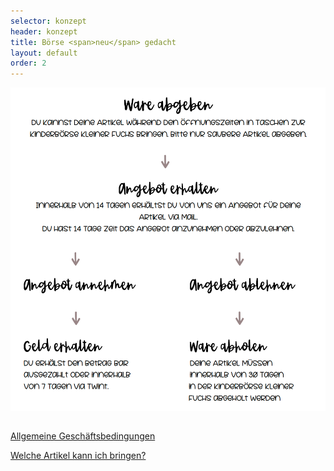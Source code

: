 ```yaml
---
selector: konzept
header: konzept
title: Börse <span>neu</span> gedacht
layout: default
order: 2
---
```



<div class="row justify-content-md-center text-center">
    <div class="col-md-auto">
        <img src="assets/img/konzept.png" class="konzept-img" />
    </div>
</div>

<div class="row justify-content-md-center text-center" style="padding-top: 2em">
    <div class="align-content-center" data-aos="fade-up" data-aos-delay="200">
        <a href="/assets/downloads/AGBs_Oktober2022.pdf" target="_blank" class="btn-download">Allgemeine Geschäftsbedingungen</a>
    </div>
    <div class="align-content-center" data-aos="fade-up" data-aos-delay="200" style="padding-top: 1em">
        <a href="/assets/downloads/Annahmeinformationen_Oktober2022.pdf" target="_blank" class="btn-download">Welche Artikel kann ich bringen?</a>
    </div>
</div>

